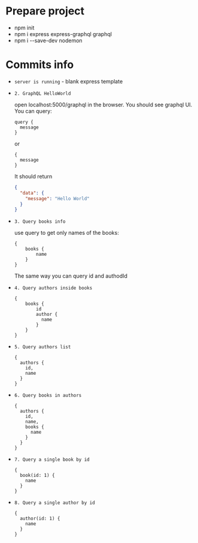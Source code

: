 # Prepare project
- npm init
- npm i express express-graphql graphql
- npm i --save-dev nodemon

# Commits info

- `server is running` - blank express template
- `2. GraphQL HelloWorld` 

    open localhost:5000/graphql in the browser. You should see graphql UI.
    You can query:
    ```
    query {
      message
    } 
    ```

    or
    ```
    {
      message
    } 
    ```

    It should return 
    ```json
    {
      "data": {
        "message": "Hello World"
      }
    }
    ```

- `3. Query books info` 

    use query to get only names of the books:
    ```
    {
        books {
            name
        }
    }
    ```
  The same way you can query id and authodId

- `4. Query authors inside books`

    ```
    {
        books {
            id
            author {
              name
            }
        }
    }
    ```

- `5. Query authors list`

    ```
    {
      authors {
        id,
        name
      }
    }
    ```

- `6. Query books in authors `

    ```
    {
      authors {
        id,
        name, 
        books {
          name
        }
      }
    }
    ```
- `7. Query a single book by id `

    ```
    {
      book(id: 1) {
        name
      }
    }
    ```

- `8. Query a single author by id `

    ```
    {
      author(id: 1) {
        name
      }
    }
    ```
  
